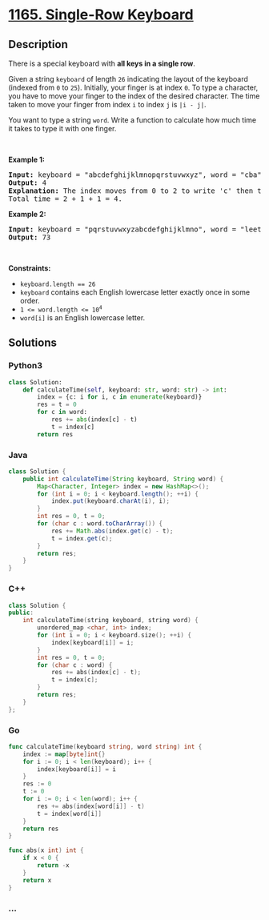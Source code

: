 # [1165. Single-Row Keyboard](https://leetcode.com/problems/single-row-keyboard)



## Description

<p>There is a special keyboard with <strong>all keys in a single row</strong>.</p>

<p>Given a string <code>keyboard</code> of length <code>26</code> indicating the layout of the keyboard (indexed from <code>0</code> to <code>25</code>). Initially, your finger is at index <code>0</code>. To type a character, you have to move your finger to the index of the desired character. The time taken to move your finger from index <code>i</code> to index <code>j</code> is <code>|i - j|</code>.</p>

<p>You want to type a string <code>word</code>. Write a function to calculate how much time it takes to type it with one finger.</p>

<p>&nbsp;</p>
<p><strong>Example 1:</strong></p>

<pre>
<strong>Input:</strong> keyboard = &quot;abcdefghijklmnopqrstuvwxyz&quot;, word = &quot;cba&quot;
<strong>Output:</strong> 4
<strong>Explanation: </strong>The index moves from 0 to 2 to write &#39;c&#39; then to 1 to write &#39;b&#39; then to 0 again to write &#39;a&#39;.
Total time = 2 + 1 + 1 = 4. 
</pre>

<p><strong>Example 2:</strong></p>

<pre>
<strong>Input:</strong> keyboard = &quot;pqrstuvwxyzabcdefghijklmno&quot;, word = &quot;leetcode&quot;
<strong>Output:</strong> 73
</pre>

<p>&nbsp;</p>
<p><strong>Constraints:</strong></p>

<ul>
	<li><code>keyboard.length == 26</code></li>
	<li><code>keyboard</code> contains each English lowercase letter exactly once in some order.</li>
	<li><code>1 &lt;= word.length &lt;= 10<sup>4</sup></code></li>
	<li><code>word[i]</code> is an English lowercase letter.</li>
</ul>

## Solutions

<!-- tabs:start -->

### **Python3**

```python
class Solution:
    def calculateTime(self, keyboard: str, word: str) -> int:
        index = {c: i for i, c in enumerate(keyboard)}
        res = t = 0
        for c in word:
            res += abs(index[c] - t)
            t = index[c]
        return res
```

### **Java**

```java
class Solution {
    public int calculateTime(String keyboard, String word) {
        Map<Character, Integer> index = new HashMap<>();
        for (int i = 0; i < keyboard.length(); ++i) {
            index.put(keyboard.charAt(i), i);
        }
        int res = 0, t = 0;
        for (char c : word.toCharArray()) {
            res += Math.abs(index.get(c) - t);
            t = index.get(c);
        }
        return res;
    }
}
```

### **C++**

```cpp
class Solution {
public:
    int calculateTime(string keyboard, string word) {
        unordered_map <char, int> index;
        for (int i = 0; i < keyboard.size(); ++i) {
            index[keyboard[i]] = i;
        }
        int res = 0, t = 0;
        for (char c : word) {
            res += abs(index[c] - t);
            t = index[c];
        }
        return res;
    }
};
```

### **Go**

```go
func calculateTime(keyboard string, word string) int {
	index := map[byte]int{}
	for i := 0; i < len(keyboard); i++ {
		index[keyboard[i]] = i
	}
	res := 0
	t := 0
	for i := 0; i < len(word); i++ {
		res += abs(index[word[i]] - t)
		t = index[word[i]]
	}
	return res
}

func abs(x int) int {
	if x < 0 {
		return -x
	}
	return x
}
```

### **...**

```

```

<!-- tabs:end -->
